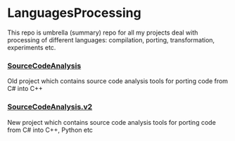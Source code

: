 # LanguagesProcessing

This repo is umbrella (summary) repo for all my projects deal with processing of different languages: compilation, porting, transformation, experiments etc.

### [SourceCodeAnalysis](https://github.com/stdstring/SourceCodeAnalysis)

Old project which contains source code analysis tools for porting code from C# into C++

### [SourceCodeAnalysis.v2](https://github.com/stdstring/SourceCodeAnalysis.v2)

New project which contains source code analysis tools for porting code from C# into C++, Python etc
